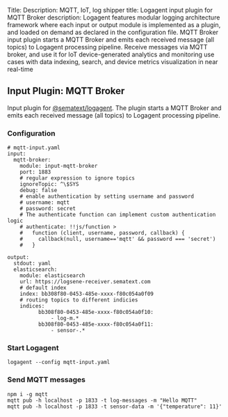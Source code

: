 Title: 
Description: MQTT, IoT, log shipper
title: Logagent input plugin for MQTT Broker 
description: Logagent features modular logging architecture framework where each input or output module is implemented as a plugin, and loaded on demand as declared in the configuration file. MQTT Broker input plugin starts a MQTT Broker and emits each received message (all topics) to Logagent processing pipeline. Receive messages via MQTT broker, and use it for IoT device-generated analytics and monitoring use cases with data indexing, search, and device metrics visualization in near real-time

## Input Plugin: MQTT Broker

Input plugin for [@sematext/logagent](http://sematext.com/logagent/). The plugin starts a MQTT Broker and emits each received message (all topics) to Logagent processing pipeline.  

### Configuration

```
# mqtt-input.yaml
input:
  mqtt-broker:
    module: input-mqtt-broker
    port: 1883
    # regular expression to ignore topics
    ignoreTopic: ^\$SYS
    debug: false
    # enable authentication by setting username and password
    # username: mqtt
    # password: secret
    # The authenticate function can implement custom authentication logic 
    # authenticate: !!js/function > 
    #   function (client, username, password, callback) { 
    #     callback(null, username=='mqtt' && password === 'secret')
    #   }

output:
  stdout: yaml
  elasticsearch: 
    module: elasticsearch
    url: https://logsene-receiver.sematext.com
    # default index 
    index: bb308f80-0453-485e-xxxx-f80c054a0f09
    # routing topics to different indicies
    indices:
          bb308f80-0453-485e-xxxx-f80c054a0f10:
              - log-m.*
          bb308f80-0453-485e-xxxx-f80c054a0f11:
              - sensor-.*

```

### Start Logagent

```
logagent --config mqtt-input.yaml
```

### Send MQTT messages

```
npm i -g mqtt
mqtt pub -h localhost -p 1833 -t log-messages -m "Hello MQTT"
mqtt pub -h localhost -p 1833 -t sensor-data -m '{"temperature": 11}'
```
